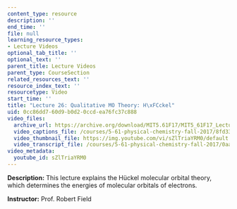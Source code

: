 ```yaml
---
content_type: resource
description: ''
end_time: ''
file: null
learning_resource_types:
- Lecture Videos
optional_tab_title: ''
optional_text: ''
parent_title: Lecture Videos
parent_type: CourseSection
related_resources_text: ''
resource_index_text: ''
resourcetype: Video
start_time: ''
title: "Lecture 26: Qualitative MO Theory: H\xFCckel"
uid: 0cc86dd7-60d9-b0d2-0ccd-ea76fc37c888
video_files:
  archive_url: https://archive.org/download/MIT5.61F17/MIT5_61F17_Lecture_26_300k.mp4
  video_captions_file: /courses/5-61-physical-chemistry-fall-2017/8fd3344e31b158ee92786971f2364715_sZlTriaYRM0.vtt
  video_thumbnail_file: https://img.youtube.com/vi/sZlTriaYRM0/default.jpg
  video_transcript_file: /courses/5-61-physical-chemistry-fall-2017/0aa4ea6c72dd53a246c0413cc3b72534_sZlTriaYRM0.pdf
video_metadata:
  youtube_id: sZlTriaYRM0
---
```


**Description:** This lecture explains the Hückel molecular orbital theory, which determines the energies of molecular orbitals of electrons.

**Instructor:** Prof. Robert Field